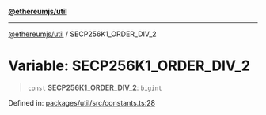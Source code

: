 [**@ethereumjs/util**](../README.md)

***

[@ethereumjs/util](../README.md) / SECP256K1\_ORDER\_DIV\_2

# Variable: SECP256K1\_ORDER\_DIV\_2

> `const` **SECP256K1\_ORDER\_DIV\_2**: `bigint`

Defined in: [packages/util/src/constants.ts:28](https://github.com/ethereumjs/ethereumjs-monorepo/blob/master/packages/util/src/constants.ts#L28)
